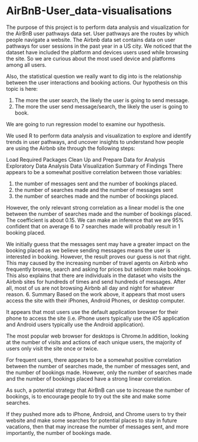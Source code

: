 # AirBnB-User_data-visualisations
The purpose of this project is to perform data analysis and visualization for the AirBnB user pathways data set. User pathways are the routes by which people navigate a website. The Airbnb data set contains data on user pathways for user sessions in the past year in a US city.
We noticed that the dataset have included the platform and devices users used while browsing the site. So we are curious about the most used device and platforms among all users.

Also, the statistical question we really want to dig into is the relationship between the user interactions and booking actions. Our hypothesis on this topic is here:

  1. The more the user search, the likely the user is going to send message.
  2. The more the user send message/search, the likely the user is going to book.

We are going to run regression model to examine our hypothesis.

We used R to perform data analysis and visualization to explore and identify trends in user pathways, and uncover insights to understand how people are using the Airbnb site through the following steps:
  
Load Required Packages
Clean Up and Prepare Data for Analysis
Exploratory Data Analysis
Data Visualization
Summary of Findings
There appears to be a somewhat positive correlation between those variables:

1. the number of messages sent and the number of bookings placed.
2. the number of searches made and the number of messages sent
3. the number of searches made and the number of bookings placed.

However, the only relevant strong correlation as a linear model is the one between the number of searches made and the number of bookings placed. The coefficient is about 0.15. We can make an inference that we are 95% confident that on average 6 to 7 searches made will probably result in 1 booking placed.

We initially guess that the messages sent may have a greater impact on the booking placed as we believe sending messages means the user is interested in booking. However, the result proves our guess is not that right. This may caused by the increasing number of travel agents on Airbnb who frequently browse, search and asking for prices but seldom make bookings. This also explains that there are individuals in the dataset who visits the Airbnb sites for hundreds of times and send hundreds of messages. After all, most of us are not browsing Airbnb all day and night for whatever reason.
6. Summary
Based on the work above, it appears that most users access the site with their iPhones, Android Phones, or desktop computer. 

It appears that most users use the default application browser for their phone to access the site (i.e. iPhone users typically use the iOS application and Android users typically use the Android application). 

The most popular web browser for desktops is Chrome.In addition, looking at the number of visits and actions of each unique users, the majority of users only visit the site once or twice. 

For frequent users, there appears to be a somewhat positive correlation between the number of searches made, the number of messages sent, and the number of bookings made. However, only the number of searches made and the number of bookings placed have a strong linear correlation. 

As such, a potential strategy that AirBnB can use to increase the number of bookings, is to encourage people to try out the site and make some searches. 

If they pushed more ads to iPhone, Android, and Chrome users to try their website and make some searches for potential places to stay in future vacations, then that may increase the number of messages sent, and more importantly, the number of bookings made.
